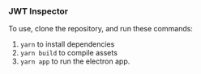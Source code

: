 ### JWT Inspector

To use, clone the repository, and run these commands:

1. `yarn` to install dependencies
1. `yarn build` to compile assets
1. `yarn app` to run the electron app.
